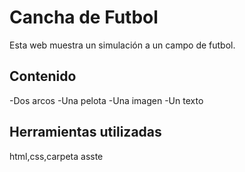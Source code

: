 # Cancha de Futbol
Esta web muestra un simulación a un campo de futbol.

## Contenido
-Dos arcos
-Una pelota
-Una imagen
-Un texto

## Herramientas utilizadas
html,css,carpeta asste
